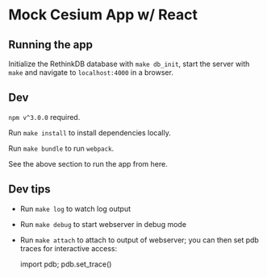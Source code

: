 # Mock Cesium App w/ React

## Running the app

Initialize the RethinkDB database with `make db_init`, start the server with `make` and navigate to `localhost:4000` in a browser.


## Dev

`npm v^3.0.0` required.

Run `make install` to install dependencies locally.

Run `make bundle` to run `webpack`.

See the above section to run the app from here.

## Dev tips

- Run `make log` to watch log output
- Run `make debug` to start webserver in debug mode
- Run `make attach` to attach to output of webserver; you can then set pdb
  traces for interactive access:

    import pdb; pdb.set_trace()

